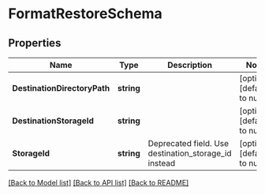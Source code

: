 # FormatRestoreSchema

## Properties
Name | Type | Description | Notes
------------ | ------------- | ------------- | -------------
**DestinationDirectoryPath** | **string** |  | [optional] [default to null]
**DestinationStorageId** | **string** |  | [optional] [default to null]
**StorageId** | **string** | Deprecated field. Use destination_storage_id instead | [optional] [default to null]

[[Back to Model list]](../README.md#documentation-for-models) [[Back to API list]](../README.md#documentation-for-api-endpoints) [[Back to README]](../README.md)


